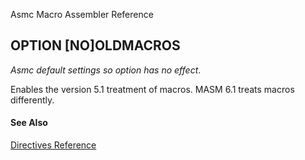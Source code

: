 Asmc Macro Assembler Reference

## OPTION [NO]OLDMACROS

_Asmc default settings so option has no effect_.

Enables the version 5.1 treatment of macros. MASM 6.1 treats macros differently.

#### See Also

[Directives Reference](readme.md)